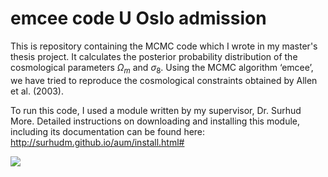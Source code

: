 # emcee code U Oslo admission
This is repository containing the MCMC code which I wrote in my master's thesis project. It calculates the posterior probability distribution of the cosmological parameters $\Omega_m$ and $\sigma_8$. Using the MCMC algorithm ‘emcee’, we have tried to reproduce the cosmological constraints obtained by Allen et al. (2003).

To run this code, I used a module written by my supervisor, Dr. Surhud More. Detailed instructions on downloading and installing this module, including its documentation can be found here: http://surhudm.github.io/aum/install.html# 

<img src="https://latex.codecogs.com/gif.latex?O_t=\text {\Omega_m} " /> 

